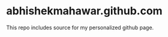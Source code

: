 abhishekmahawar.github.com
==========================
This repo includes source for my personalized github page.
